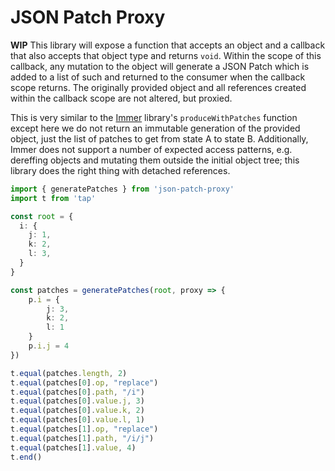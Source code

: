 # JSON Patch Proxy
**WIP** This library will expose a function that accepts an object and a
callback that also accepts that object type and returns `void`. Within the
scope of this callback, any mutation to the object will generate a JSON Patch
which is added to a list of such and returned to the consumer when the callback
scope returns. The originally provided object and all references created within
the callback scope are not altered, but proxied.

This is very similar to the [Immer](https://github.com/immerjs/immer) library's
`produceWithPatches` function except here we do not return an immutable
generation of the provided object, just the list of patches to get from state A
to state B. Additionally, Immer does not support a number of expected access
patterns, e.g. dereffing objects and mutating them outside the initial object
tree; this library does the right thing with detached references.

```typescript
import { generatePatches } from 'json-patch-proxy'
import t from 'tap'

const root = {
  i: {
    j: 1,
    k: 2,
    l: 3,
  }
}

const patches = generatePatches(root, proxy => {
    p.i = {
        j: 3,
        k: 2,
        l: 1
    }
    p.i.j = 4
})

t.equal(patches.length, 2)
t.equal(patches[0].op, "replace")
t.equal(patches[0].path, "/i")
t.equal(patches[0].value.j, 3)
t.equal(patches[0].value.k, 2)
t.equal(patches[0].value.l, 1)
t.equal(patches[1].op, "replace")
t.equal(patches[1].path, "/i/j")
t.equal(patches[1].value, 4)
t.end()
```
